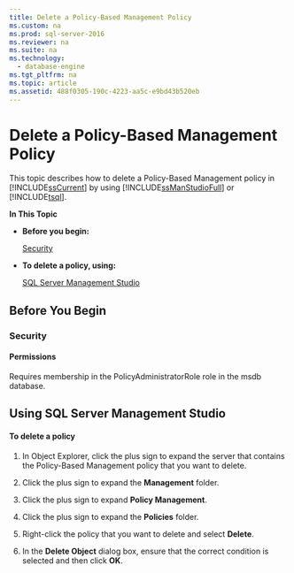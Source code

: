 ```yaml
---
title: Delete a Policy-Based Management Policy
ms.custom: na
ms.prod: sql-server-2016
ms.reviewer: na
ms.suite: na
ms.technology: 
  - database-engine
ms.tgt_pltfrm: na
ms.topic: article
ms.assetid: 488f0305-190c-4223-aa5c-e9bd43b520eb
---
```

# Delete a Policy-Based Management Policy
  This topic describes how to delete a Policy\-Based Management policy in [!INCLUDE[ssCurrent](../../Token/Other/ssCurrent_md.md)] by using [!INCLUDE[ssManStudioFull](../../Token/Other/ssManStudioFull_md.md)] or [!INCLUDE[tsql](../../Token/Other/tsql_md.md)].  
  
 **In This Topic**  
  
-   **Before you begin:**  
  
     [Security](#Security)  
  
-   **To delete a policy, using:**  
  
     [SQL Server Management Studio](#SSMSProcedure)  
  
##  <a name="BeforeYouBegin"></a> Before You Begin  
  
###  <a name="Security"></a> Security  
  
####  <a name="Permissions"></a> Permissions  
 Requires membership in the PolicyAdministratorRole role in the msdb database.  
  
##  <a name="SSMSProcedure"></a> Using SQL Server Management Studio  
  
#### To delete a policy  
  
1.  In Object Explorer, click the plus sign to expand the server that contains the Policy\-Based Management policy that you want to delete.  
  
2.  Click the plus sign to expand the **Management** folder.  
  
3.  Click the plus sign to expand **Policy Management**.  
  
4.  Click the plus sign to expand the **Policies** folder.  
  
5.  Right\-click the policy that you want to delete and select **Delete**.  
  
6.  In the **Delete Object** dialog box, ensure that the correct condition is selected and then click **OK**.  
  
  